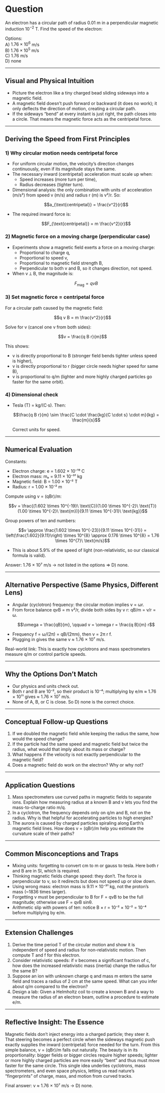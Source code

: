 # Question
An electron has a circular path of radius $0.01$ m  in a perpendicular magnetic induction $10^{-2}$ T.  Find the speed of the electron:

Options:  
A) $1.76 \times 10^6$ m/s  
B) $1.76 \times 10^5$ m/s  
C) $1.76$ m/s  
D) none

---

## Visual and Physical Intuition

- Picture the electron like a tiny charged bead sliding sideways into a magnetic field.
- A magnetic field doesn’t push forward or backward (it does no work); it only deflects the direction of motion, creating a circular path.
- If the sideways “bend” at every instant is just right, the path closes into a circle. That means the magnetic force acts as the centripetal force.

---

## Deriving the Speed from First Principles

### 1) Why circular motion needs centripetal force
- For uniform circular motion, the velocity’s direction changes continuously, even if its magnitude stays the same.
- The necessary inward (centripetal) acceleration must scale up when:
  - Speed increases (more turn per time),
  - Radius decreases (tighter turn).
- Dimensional analysis: the only combination with units of acceleration (m/s²) from speed v (m/s) and radius r (m) is v²/r. So:
  ```math
  a_{\text{centripetal}} = \frac{v^2}{r}
  ```
- The required inward force is:
  ```math
  F_{\text{centripetal}} = m \frac{v^2}{r}
  ```

### 2) Magnetic force on a moving charge (perpendicular case)
- Experiments show a magnetic field exerts a force on a moving charge:
  - Proportional to charge q,
  - Proportional to speed v,
  - Proportional to magnetic field strength B,
  - Perpendicular to both v and B, so it changes direction, not speed.
- When v ⟂ B, the magnitude is:
  ```math
  F_{\text{mag}} = q v B
  ```

### 3) Set magnetic force = centripetal force
For a circular path caused by the magnetic field:
```math
q v B = m \frac{v^2}{r}
```
Solve for v (cancel one v from both sides):
```math
v = \frac{q B r}{m}
```

This shows:
- v is directly proportional to B (stronger field bends tighter unless speed is higher),
- v is directly proportional to r (bigger circle needs higher speed for same B),
- v is proportional to q/m (lighter and more highly charged particles go faster for the same orbit).

### 4) Dimensional check
- Tesla (T) = kg/(C·s). Then:
  ```math
  \frac{q B r}{m} \sim \frac{C \cdot \frac{kg}{C \cdot s} \cdot m}{kg} = \frac{m}{s}
  ```
  Correct units for speed.

---

## Numerical Evaluation

Constants:
- Electron charge: e = 1.602 × 10⁻¹⁹ C
- Electron mass: mₑ = 9.11 × 10⁻³¹ kg
- Magnetic field: B = 1.00 × 10⁻² T
- Radius: r = 1.00 × 10⁻² m

Compute using v = (qBr)/m:
```math
v = \frac{(1.602 \times 10^{-19}\ \text{C})(1.00 \times 10^{-2}\ \text{T})(1.00 \times 10^{-2}\ \text{m})}{9.11 \times 10^{-31}\ \text{kg}}
```
Group powers of ten and numbers:
```math
v \approx \frac{1.602 \times 10^{-23}}{9.11 \times 10^{-31}}
= \left(\frac{1.602}{9.11}\right) \times 10^{8}
\approx 0.176 \times 10^{8}
= 1.76 \times 10^{7}\ \text{m/s}
```

- This is about 5.9% of the speed of light (non-relativistic, so our classical formula is valid).

Answer: 1.76 × 10⁷ m/s → not listed in the options ⇒ D) none.

---

## Alternative Perspective (Same Physics, Different Lens)

- Angular (cyclotron) frequency: the circular motion implies v = ωr.
- From force balance qvB = m v²/r, divide both sides by v r: qB/m = v/r = ω.
  ```math
  \omega = \frac{qB}{m}, \qquad v = \omega r = \frac{q B}{m} r
  ```
- Frequency f = ω/(2π) = qB/(2πm), then v = 2π r f.
- Plugging in gives the same v ≈ 1.76 × 10⁷ m/s.

Real-world link: This is exactly how cyclotrons and mass spectrometers measure q/m or control particle speeds.

---

## Why the Options Don’t Match

- Our physics and units check out.
- Both r and B are 10⁻², so their product is 10⁻⁴; multiplying by e/m ≈ 1.76 × 10¹¹ gives ≈ 1.76 × 10⁷ m/s.
- None of A, B, or C is close. So D) none is the correct choice.

---

## Conceptual Follow-up Questions

1. If we doubled the magnetic field while keeping the radius the same, how would the speed change?
2. If the particle had the same speed and magnetic field but twice the radius, what would that imply about its mass or charge?
3. What happens if the velocity is not exactly perpendicular to the magnetic field?
4. Does a magnetic field do work on the electron? Why or why not?

---

## Application Questions

1. Mass spectrometers use curved paths in magnetic fields to separate ions. Explain how measuring radius at a known B and v lets you find the mass-to-charge ratio m/q.
2. In a cyclotron, the frequency depends only on q/m and B, not on the radius. Why is that helpful for accelerating particles to high energies?
3. The aurora is caused by charged particles spiraling along Earth’s magnetic field lines. How does v = (qBr)/m help you estimate the curvature scale of their paths?

---

## Common Misconceptions and Traps

- Mixing units: forgetting to convert cm to m or gauss to tesla. Here both r and B are in SI, which is required.
- Thinking magnetic fields change speed: they don’t. The force is perpendicular to v, so it redirects but does not speed up or slow down.
- Using wrong mass: electron mass is 9.11 × 10⁻³¹ kg, not the proton’s mass (~1836 times larger).
- Forgetting v must be perpendicular to B for F = qvB to be the full magnitude; otherwise use F = qvB sinθ.
- Arithmetic slip with powers of ten: notice B × r = 10⁻² × 10⁻² = 10⁻⁴ before multiplying by e/m.

---

## Extension Challenges

1. Derive the time period T of the circular motion and show it is independent of speed and radius for non-relativistic motion. Then compute T and f for this electron.
2. Consider relativistic speeds: if v becomes a significant fraction of c, how does the increased relativistic mass (inertia) change the radius for the same B?
3. Suppose an ion with unknown charge q and mass m enters the same field and traces a radius of 2 cm at the same speed. What can you infer about q/m compared to the electron?
4. Design a lab: Given a Helmholtz coil to create a known B and a way to measure the radius of an electron beam, outline a procedure to estimate e/m.

---

## Reflective Insight: The Essence

Magnetic fields don’t inject energy into a charged particle; they steer it. That steering becomes a perfect circle when the sideways magnetic push exactly supplies the inward (centripetal) force needed for the turn. From this simple balance, v = (qBr)/m falls out naturally. The beauty is in its proportionality: bigger fields or bigger circles require higher speeds; lighter or more highly charged particles are more easily “bent” and thus must move faster for the same circle. This single idea underlies cyclotrons, mass spectrometers, and even space physics, letting us read nature’s “fingerprints” of charge, mass, and motion from curved tracks.

Final answer: v ≈ 1.76 × 10⁷ m/s → D) none.